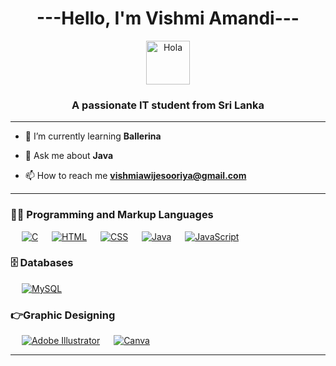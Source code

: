 <h1 align="center">---Hello, I'm Vishmi Amandi---</h1>

<div align="center">
<img alt="Hola" height="70px" width="70px" align="center" src="https://c.tenor.com/fYg91qBpDdgAAAAi/bongo-cat-transparent.gif"></img><br>
</div>

<h3 align="center">A passionate IT student from Sri Lanka</h3>

---

- 🌱 I’m currently learning **Ballerina**

- 💬 Ask me about **Java**

- 📫 How to reach me **vishmiawijesooriya@gmail.com**

---

### 👨‍💻 Programming and Markup Languages

<p>
  &emsp;
<a href="#"><img alt="C" src="https://img.shields.io/badge/C-A8B9CC?logo=c&logoColor=fff&style=flat"></a>
  &emsp; 
<a href="#"><img alt="HTML" src="https://img.shields.io/badge/HTML5-E34F26?logo=html5&logoColor=fff&style=flat"></a>
  &emsp; 
<a href="#"><img alt="CSS" src="https://img.shields.io/badge/CSS3-1572B6?logo=css3&logoColor=fff&style=flat"></a>
  &emsp; 
<a href="https://www.java.com/"><img alt="Java" src="https://custom-icon-badges.demolab.com/badge/Java-007396.svg?logo=java&logoColor=white"></a>
  &emsp; 
<a href="https://www.javascript.com/"><img alt="JavaScript" src="https://img.shields.io/badge/JavaScript-F7DF1E?logo=javascript&logoColor=000&style=flat"></a>
</p>

### 🗄️ Databases

<p>
  &emsp;
<a href="#"><img alt="MySQL" src="https://img.shields.io/badge/MySQL-4479A1?logo=mysql&logoColor=fff&style=flat"></a>
</p>

### 👉Graphic Designing
<p align="left">
  &emsp;
   <a href="https://www.adobe.com/in/products/illustrator.html" target="_blank"> 
    <img alt="Adobe Illustrator" src="https://img.shields.io/badge/Adobe Illustrator-%23FF9A00.svg?style=flat&logo=adobeillustrator&logoColor=white"/></a> 
    &emsp;
  <a href="#">
  	<img alt="Canva" src="https://img.shields.io/badge/Canva-%2300C4CC.svg?style=flat&logo=Canva&logoColor=white"/></a>
 </p>

------
